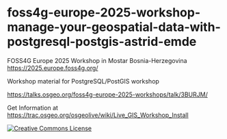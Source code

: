 # foss4g-europe-2025-workshop-manage-your-geospatial-data-with-postgresql-postgis-astrid-emde

FOSS4G Europe 2025 Workshop in Mostar Bosnia-Herzegovina https://2025.europe.foss4g.org/

Workshop material for PostgreSQL/PostGIS workshop

https://talks.osgeo.org/foss4g-europe-2025-workshops/talk/3BURJM/

Get Information at https://trac.osgeo.org/osgeolive/wiki/Live_GIS_Workshop_Install

[![Creative Commons License](http://i.creativecommons.org/l/by-sa/4.0/88x31.png)](https://creativecommons.org/licenses/by-sa/4.0/)
